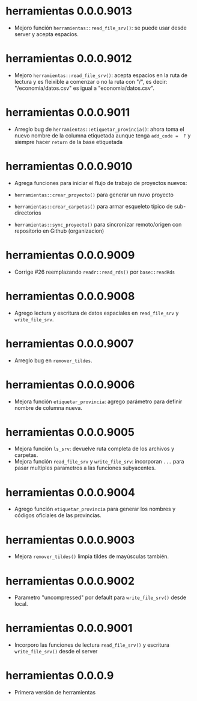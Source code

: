 # herramientas 0.0.0.9013

* Mejoro función `herramientas::read_file_srv()`: se puede usar desde server y acepta espacios.

# herramientas 0.0.0.9012

* Mejoro `herramientas::read_file_srv()`: acepta espacios en la ruta de lectura y es fleixible a comenzar o no la ruta con "/", es decir: "/economia/datos.csv" es igual a "economia/datos.csv".

# herramientas 0.0.0.9011

* Arreglo bug de `herramientas::etiquetar_provincia()`: ahora toma el nuevo nombre de la columna etiquetada aunque tenga `add_code =  F` y siempre hacer `return` de la base etiquetada

# herramientas 0.0.0.9010

* Agrega funciones para iniciar el flujo de trabajo de proyectos nuevos:

- `herramientas::crear_proyecto()` para generar un nuvo proyecto

- `herramientas::crear_carpetas()` para armar esqueleto típico de sub-directorios

- `herramientas::sync_proyecto()` para sincronizar remoto/origen con repositorio en Github (organizacion)

# herramientas 0.0.0.9009

* Corrige #26 reemplazando `readr::read_rds()` por `base::readRds`

# herramientas 0.0.0.9008

* Agrego lectura y escritura de datos espaciales en `read_file_srv` y `write_file_srv`.

# herramientas 0.0.0.9007

* Arreglo bug en `remover_tildes`.

# herramientas 0.0.0.9006

* Mejora función `etiquetar_provincia`: agrego parámetro para definir nombre de columna nueva.

# herramientas 0.0.0.9005

* Mejora función `ls_srv`: devuelve ruta completa de los archivos y carpetas.
* Mejora función `read_file_srv` y `write_file_srv`: incorporan `...` para pasar multiples parametros a las funciones subyacentes.

# herramientas 0.0.0.9004

* Agrego función `etiquetar_provincia` para generar los nombres y códigos oficiales de las provincias.

# herramientas 0.0.0.9003

* Mejora `remover_tildes()` limpia tildes de mayúsculas también.

# herramientas 0.0.0.9002

* Parametro "uncompressed" por default para `write_file_srv()` desde local.

# herramientas 0.0.0.9001

* Incorporo las funciones de lectura `read_file_srv()` y escritura `write_file_srv()` desde el server

# herramientas 0.0.0.9

* Primera versión de herramientas


